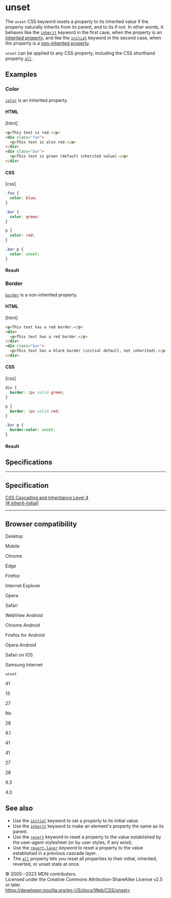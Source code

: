unset
=====

The `unset` CSS keyword resets a property to its inherited value if the
property naturally inherits from its parent, and to its [](initial_value.md) if not. In other words, it behaves like the
[`inherit`](inherit.md) keyword in the first case, when the property is an
[inherited property](inheritance.md#inherited_properties), and like the
[`initial`](initial.md) keyword in the second case, when the property is a
[non-inherited property](inheritance.md#non-inherited_properties).

`unset` can be applied to any CSS property, including the CSS shorthand
property [`all`](all.md).

Examples
--------

### Color

[`color`](_Resources/Markup%20And%20Styling/css/color.md#formal_definition) is an inherited property.

#### HTML

[html]

```html
<p>This text is red.</p>
<div class="foo">
  <p>This text is also red.</p>
</div>
<div class="bar">
  <p>This text is green (default inherited value).</p>
</div>
```

#### CSS

[css]

```css
.foo {
  color: blue;
}

.bar {
  color: green;
}

p {
  color: red;
}

.bar p {
  color: unset;
}
```

#### Result

### Border

[`border`](border.md#formal_definition) is a non-inherited property.

#### HTML

[html]

```html
<p>This text has a red border.</p>
<div>
  <p>This text has a red border.</p>
</div>
<div class="bar">
  <p>This text has a black border (initial default, not inherited).</p>
</div>
```

#### CSS

[css]

```css
div {
  border: 1px solid green;
}

p {
  border: 1px solid red;
}

.bar p {
  border-color: unset;
}
```

#### Result

Specifications
--------------

  ----------------------------------------------------------------------------------

Specification
  ----------------------------------------------------------------------------------

  [CSS Cascading and Inheritance Level 4\
  [\#
  inherit-initial]](https://drafts.csswg.org/css-cascade/#inherit-initial)

  ----------------------------------------------------------------------------------

Browser compatibility
---------------------

Desktop

Mobile

Chrome

Edge

Firefox

Internet Explorer

Opera

Safari

WebView Android

Chrome Android

Firefox for Android

Opera Android

Safari on IOS

Samsung Internet

`unset`

41

13

27

No

28

9.1

41

41

27

28

9.3

4.0

See also
--------

- Use the [`initial`](initial.md) keyword to set a property to its
    initial value.
- Use the [`inherit`](inherit.md) keyword to make an element\'s property
    the same as its parent.
- Use the [`revert`](revert.md) keyword to reset a property to the value
    established by the user-agent stylesheet (or by user styles, if any
    exist).
- Use the [`revert-layer`](revert-layer.md) keyword to reset a property
    to the value established in a previous cascade layer.
- The [`all`](all.md) property lets you reset all properties to their
    initial, inherited, reverted, or unset state at once.

© 2005--2023 MDN contributors.\
Licensed under the Creative Commons Attribution-ShareAlike License v2.5
or later.\
https://developer.mozilla.org/en-US/docs/Web/CSS/unset>
